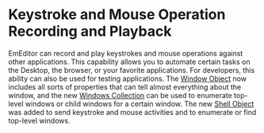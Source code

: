 # Keystroke and Mouse Operation Recording and Playback

EmEditor can record and play keystrokes and mouse operations against other applications. This capability allows you to automate certain tasks on the Desktop, the browser, or your favorite applications. For developers, this ability can also be
used for testing applications. The [Window Object](../macro/window/index) now includes all sorts of properties that can tell almost everything about the window, and the new [Windows Collection](../macro/windows/index)
can be used to enumerate top-level windows or child windows for a certain window. The new [Shell Object](../macro/shell/index) was added to send keystroke and mouse activities and to enumerate or find top-level windows.
